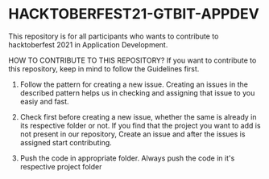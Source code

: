# HACKTOBERFEST21-GTBIT-APPDEV
This repository is for all participants who wants to contribute to hacktoberfest 2021 in Application Development.

HOW TO CONTRIBUTE TO THIS REPOSITORY?
If you want to contribute to this repository, keep in mind to follow the Guidelines first.

1. Follow the pattern for creating a new issue.
Creating an issues in the described pattern helps us in checking and assigning that issue to you easiy and fast.

2. Check first before creating a new issue, whether the same is already in its respective folder or not.
If you find that the project you want to add is not present in our repository, Create an issue and after the issues is assigned start contributing.

3. Push the code in appropriate folder.
Always push the code in it's respective project folder
